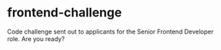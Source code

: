 # frontend-challenge
Code challenge sent out to applicants for the Senior Frontend Developer role. Are you ready?
